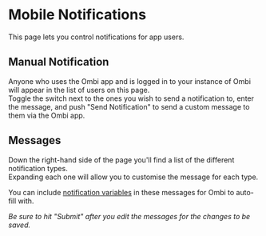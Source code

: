 # Mobile Notifications

This page lets you control notifications for app users.

## Manual Notification

Anyone who uses the Ombi app and is logged in to your instance of Ombi will appear in the list of users on this page.  
Toggle the switch next to the ones you wish to send a notification to, enter the message, and push "Send Notification" to send a custom message to them via the Ombi app.

## Messages

Down the right-hand side of the page you'll find a list of the different notification types.  
Expanding each one will allow you to customise the message for each type.

You can include [notification variables](../../info/notification-template-variables) in these messages for Ombi to auto-fill with.  

_Be sure to hit "Submit" after you edit the messages for the changes to be saved._
